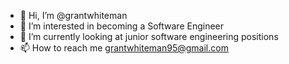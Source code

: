- 👋 Hi, I’m @grantwhiteman
- 👀 I’m interested in becoming a Software Engineer
- 🌱 I’m currently looking at junior software engineering positions
- 📫 How to reach me grantwhiteman95@gmail.com

<!---
grantwhiteman/grantwhiteman is a ✨ special ✨ repository because its `README.md` (this file) appears on your GitHub profile.
You can click the Preview link to take a look at your changes.
--->
